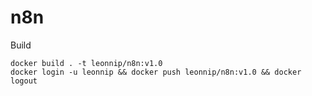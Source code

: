 # n8n
Build 
```
docker build . -t leonnip/n8n:v1.0
docker login -u leonnip && docker push leonnip/n8n:v1.0 && docker logout
```
